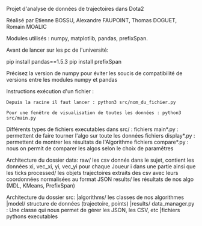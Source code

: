 Projet d'analyse de données de trajectoires dans Dota2

Réalisé par Etienne BOSSU, Alexandre FAUPOINT, Thomas DOGUET, Romain MOALIC


Modules utilisés : numpy, matplotlib, pandas, prefixSpan.


Avant de lancer sur les pc de l'université:

pip install pandas==1.5.3
pip install prefixSpan

Précisez la version de numpy pour éviter les soucis de compatibilité de versions entre les modules numpy et pandas



Instructions exécution d'un fichier :

    Depuis la racine il faut lancer : python3 src/nom_du_fichier.py

    Pour une fenêtre de visualisation de toutes les données : python3 src/main.py


Différents types de fichiers executables dans src/ :
    fichiers main*.py : permettent de faire tourner l'algo sur toute les données
    fichiers display*.py : permettent de montrer les résultats de l'Algorithme
    fichiers compare*.py : nous on permit de comparer les algos selon le choix de paramêtres


Architecture du dossier data:
    raw/
        les csv donnés dans le sujet, contient les données xi, vec_xi, yi, vec_yi pour chaque Joueur i dans une partie ainsi que les ticks
    processed/
        les objets trajectoires extraits des csv avec leurs coordonnées normalisées au format JSON
    results/
        les résultats de nos algo (MDL, KMeans, PrefixSpan)


Architecture du dossier src:
    |algorithms/
        les classes de nos algorithmes
    |model/
        structure de données (trajectoire, points)
    |results/
        data_manager.py : Une classe qui nous permet de gérer les JSON, les CSV, etc
    |fichiers pythons executables
    